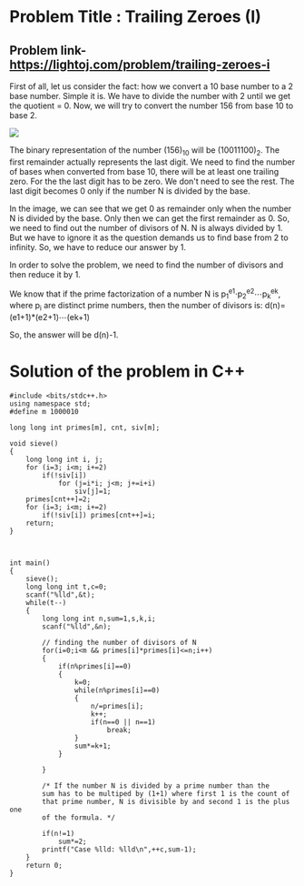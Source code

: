 # Problem Title : Trailing Zeroes (I)
## Problem link- https://lightoj.com/problem/trailing-zeroes-i


First of all, let us consider the fact: how we convert a 10 base number to a 2 base number. Simple it is. We have to divide the number with 2 until we get the quotient = 0. Now, we will try to convert the number 156 from base 10 to base 2.


![](https://imgur.com/WvioaJT.png)

                               
The binary representation of the number (156)<sub>10</sub> will be (10011100)<sub>2</sub>. The first remainder actually represents the last digit. We need to find the number of bases when converted from base 10, there will be at least one trailing zero. For the the last digit has to be zero. We don't need to see the rest. The last digit becomes 0 only if the number N is divided by the base.

In the image, we can see that we get 0 as remainder only when the number N is divided by the base. Only then we can get the first remainder as 0. So, we need to find out the number of divisors of N. N is always divided by 1. But we have to ignore it as the question demands us to find base from 2 to infinity. So, we have to reduce our answer by 1.

In order to solve the problem, we need to find the number of divisors and then reduce it by 1.

We know that if the prime factorization of a number N is p<sub>1</sub><sup>e1</sup>⋅p<sub>2</sub><sup>e2</sup>⋯p<sub>k</sub><sup>ek</sup>, where p<sub>i</sub> are distinct prime numbers, then the number of divisors is:
d(n)=(e1+1)*(e2+1)⋯(ek+1)

So, the answer will be d(n)-1.


# Solution of the problem in C++ 
```
#include <bits/stdc++.h>
using namespace std;
#define m 1000010

long long int primes[m], cnt, siv[m];

void sieve()
{
    long long int i, j;
    for (i=3; i<m; i+=2)
        if(!siv[i])
            for (j=i*i; j<m; j+=i+i)
                siv[j]=1;
    primes[cnt++]=2;
    for (i=3; i<m; i+=2)
        if(!siv[i]) primes[cnt++]=i;
    return;
}



int main()
{
    sieve();
    long long int t,c=0;
    scanf("%lld",&t);
    while(t--)
    {
        long long int n,sum=1,s,k,i;
        scanf("%lld",&n);

        // finding the number of divisors of N
        for(i=0;i<m && primes[i]*primes[i]<=n;i++)
        {
            if(n%primes[i]==0)
            {
                k=0;
                while(n%primes[i]==0)
                {
                    n/=primes[i];
                    k++;
                    if(n==0 || n==1)
                        break;
                }
                sum*=k+1;
            }

        }

        /* If the number N is divided by a prime number than the
        sum has to be multiped by (1+1) where first 1 is the count of
        that prime number, N is divisible by and second 1 is the plus one
        of the formula. */

        if(n!=1)
            sum*=2;
        printf("Case %lld: %lld\n",++c,sum-1);
    }
    return 0;
}

```

